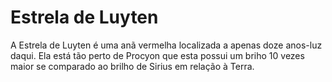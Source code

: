 # Estrela de Luyten

A Estrela de Luyten é uma anã vermelha localizada a apenas doze anos-luz daqui.
Ela está tão perto de Procyon que esta possui um briho 10 vezes maior se
comparado ao brilho de Sirius em relação à Terra.

